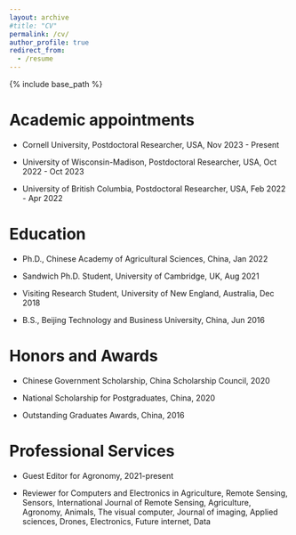 ```yaml
---
layout: archive
#title: "CV"
permalink: /cv/
author_profile: true
redirect_from:
  - /resume
---
```


{% include base_path %}

Academic appointments
======
 
* Cornell University, Postdoctoral Researcher, USA, Nov 2023 - Present
 
* University of Wisconsin-Madison, Postdoctoral Researcher, USA, Oct 2022 - Oct 2023
 
* University of British Columbia, Postdoctoral Researcher, USA, Feb 2022 - Apr 2022


Education
======
* Ph.D., Chinese Academy of Agricultural Sciences, China, Jan 2022
  
* Sandwich Ph.D. Student, University of Cambridge, UK, Aug 2021
  
* Visiting Research Student, University of New England, Australia, Dec 2018
  
* B.S., Beijing Technology and Business University, China, Jun 2016
  
  
Honors and Awards
====== 

* Chinese Government Scholarship, China Scholarship Council, 2020 

* National Scholarship for Postgraduates, China, 2020

* Outstanding Graduates Awards, China, 2016

Professional Services
====== 

* Guest Editor for Agronomy, 2021-present

* Reviewer for Computers and Electronics in Agriculture, Remote Sensing, Sensors, International Journal of Remote Sensing, Agriculture, Agronomy, Animals, The visual computer, Journal of imaging, Applied sciences, Drones, Electronics, Future internet, Data


  
